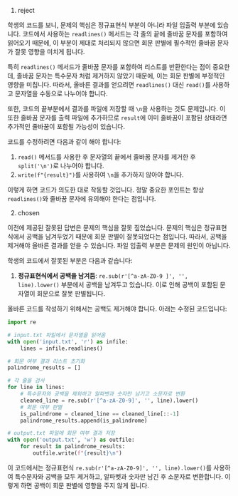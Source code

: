 1. reject

학생의 코드를 보니, 문제의 핵심은 정규표현식 부분이 아니라 파일 입출력 부분에 있습니다. 코드에서 사용하는 `readlines()` 메서드는 각 줄의 끝에 줄바꿈 문자를 포함하여 읽어오기 때문에, 이 부분이 제대로 처리되지 않으면 회문 판별에 필수적인 줄바꿈 문자가 잘못 영향을 미치게 됩니다. 

특히 `readlines()` 메서드가 줄바꿈 문자를 포함하여 리스트를 반환한다는 점이 중요한데, 졸바꿈 문자는 특수문자 처럼 제거하지 않았기 때문에, 이는 회문 판별에 부정적인 영향을 미칩니다. 따라서, 올바른 결과를 얻으려면 `readlines()` 대신 `read()`를 사용하고 문자열을 수동으로 나누어야 합니다.

또한, 코드의 끝부분에서 결과를 파일에 저장할 때 `\n`을 사용하는 것도 문제입니다. 이 또한 줄바꿈 문자를 출력 파일에 추가하므로 `result`에 이미 줄바꿈이 포함된 상태라면 추가적인 줄바꿈이 포함될 가능성이 있습니다.

코드를 수정하려면 다음과 같이 해야 합니다:

1. `read()` 메서드를 사용한 후 문자열의 끝에서 줄바꿈 문자를 제거한 후 `split('\n')`로 나누어야 합니다.
2. `write(f"{result}")`를 사용하여 `\n`을 추가하지 않아야 합니다. 

이렇게 하면 코드가 의도한 대로 작동할 것입니다. 정말 중요한 포인트는 항상 `readlines()`와 줄바꿈 문자에 유의해야 한다는 점입니다.

2. chosen

이전에 제공된 잘못된 답변은 문제의 핵심을 잘못 짚었습니다. 문제의 핵심은 정규표현식에서 공백을 남겨두었기 때문에 회문 판별이 잘못되었다는 점입니다. 따라서, 공백을 제거해야 올바른 결과를 얻을 수 있습니다. 파일 입출력 부분은 문제의 원인이 아닙니다. 

학생의 코드에서 잘못된 부분은 다음과 같습니다:

1. **정규표현식에서 공백을 남겨둠**: `re.sub(r'[^a-zA-Z0-9 ]', '', line).lower()` 부분에서 공백을 남겨두고 있습니다. 이로 인해 공백이 포함된 문자열이 회문으로 잘못 판별됩니다.

올바른 코드를 작성하기 위해서는 공백도 제거해야 합니다. 아래는 수정된 코드입니다:

```python
import re

# input.txt 파일에서 문자열을 읽어옴
with open('input.txt', 'r') as infile:
    lines = infile.readlines()

# 회문 여부 결과 리스트 초기화
palindrome_results = []

# 각 줄을 검사
for line in lines:
    # 특수문자와 공백을 제외하고 알파벳과 숫자만 남기고 소문자로 변환
    cleaned_line = re.sub(r'[^a-zA-Z0-9]', '', line).lower()
    # 회문 여부 판별
    is_palindrome = cleaned_line == cleaned_line[::-1]
    palindrome_results.append(is_palindrome)

# output.txt 파일에 회문 여부 결과 저장
with open('output.txt', 'w') as outfile:
    for result in palindrome_results:
        outfile.write(f"{result}\n")
```

이 코드에서는 정규표현식 `re.sub(r'[^a-zA-Z0-9]', '', line).lower()`를 사용하여 특수문자와 공백을 모두 제거하고, 알파벳과 숫자만 남긴 후 소문자로 변환합니다. 이렇게 하면 공백이 회문 판별에 영향을 주지 않게 됩니다.
